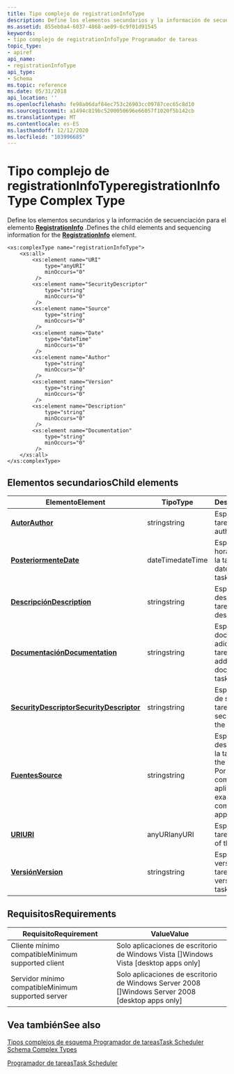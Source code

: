 ```yaml
---
title: Tipo complejo de registrationInfoType
description: Define los elementos secundarios y la información de secuenciación para el elemento RegistrationInfo.
ms.assetid: 855eb0a4-6037-4868-ae09-6c9f01d91545
keywords:
- tipo complejo de registrationInfoType Programador de tareas
topic_type:
- apiref
api_name:
- registrationInfoType
api_type:
- Schema
ms.topic: reference
ms.date: 05/31/2018
api_location: ''
ms.openlocfilehash: fe98a06daf84ec753c26903cc09787cec65c8d10
ms.sourcegitcommit: a1494c819bc5200050696e66057f1020f5b142cb
ms.translationtype: MT
ms.contentlocale: es-ES
ms.lasthandoff: 12/12/2020
ms.locfileid: "103996685"
---
```

# <a name="registrationinfotype-complex-type"></a><span data-ttu-id="b785b-104">Tipo complejo de registrationInfoType</span><span class="sxs-lookup"><span data-stu-id="b785b-104">registrationInfoType Complex Type</span></span>

<span data-ttu-id="b785b-105">Define los elementos secundarios y la información de secuenciación para el elemento [**RegistrationInfo**](taskschedulerschema-registrationinfo-tasktype-element.md) .</span><span class="sxs-lookup"><span data-stu-id="b785b-105">Defines the child elements and sequencing information for the [**RegistrationInfo**](taskschedulerschema-registrationinfo-tasktype-element.md) element.</span></span>

``` syntax
<xs:complexType name="registrationInfoType">
    <xs:all>
        <xs:element name="URI"
            type="anyURI"
            minOccurs="0"
         />
        <xs:element name="SecurityDescriptor"
            type="string"
            minOccurs="0"
         />
        <xs:element name="Source"
            type="string"
            minOccurs="0"
         />
        <xs:element name="Date"
            type="dateTime"
            minOccurs="0"
         />
        <xs:element name="Author"
            type="string"
            minOccurs="0"
         />
        <xs:element name="Version"
            type="string"
            minOccurs="0"
         />
        <xs:element name="Description"
            type="string"
            minOccurs="0"
         />
        <xs:element name="Documentation"
            type="string"
            minOccurs="0"
         />
    </xs:all>
</xs:complexType>
```

## <a name="child-elements"></a><span data-ttu-id="b785b-106">Elementos secundarios</span><span class="sxs-lookup"><span data-stu-id="b785b-106">Child elements</span></span>



| <span data-ttu-id="b785b-107">Elemento</span><span class="sxs-lookup"><span data-stu-id="b785b-107">Element</span></span>                                                                                           | <span data-ttu-id="b785b-108">Tipo</span><span class="sxs-lookup"><span data-stu-id="b785b-108">Type</span></span>     | <span data-ttu-id="b785b-109">Descripción</span><span class="sxs-lookup"><span data-stu-id="b785b-109">Description</span></span>                                                                                                        |
|---------------------------------------------------------------------------------------------------|----------|--------------------------------------------------------------------------------------------------------------------|
| [<span data-ttu-id="b785b-110">**Autor**</span><span class="sxs-lookup"><span data-stu-id="b785b-110">**Author**</span></span>](taskschedulerschema-author-registrationinfotype-element.md)                         | <span data-ttu-id="b785b-111">string</span><span class="sxs-lookup"><span data-stu-id="b785b-111">string</span></span>   | <span data-ttu-id="b785b-112">Especifica el autor de la tarea.</span><span class="sxs-lookup"><span data-stu-id="b785b-112">Specifies the author of the task.</span></span><br/>                                                                       |
| [<span data-ttu-id="b785b-113">**Posteriormente**</span><span class="sxs-lookup"><span data-stu-id="b785b-113">**Date**</span></span>](taskschedulerschema-date-registrationinfotype-element.md)                             | <span data-ttu-id="b785b-114">dateTime</span><span class="sxs-lookup"><span data-stu-id="b785b-114">dateTime</span></span> | <span data-ttu-id="b785b-115">Especifica la fecha y hora en que se registra la tarea.</span><span class="sxs-lookup"><span data-stu-id="b785b-115">Specifies the date and time when the task is registered.</span></span><br/>                                                |
| [<span data-ttu-id="b785b-116">**Descripción**</span><span class="sxs-lookup"><span data-stu-id="b785b-116">**Description**</span></span>](taskschedulerschema-description-registrationinfotype-element.md)               | <span data-ttu-id="b785b-117">string</span><span class="sxs-lookup"><span data-stu-id="b785b-117">string</span></span>   | <span data-ttu-id="b785b-118">Especifica la descripción de la tarea.</span><span class="sxs-lookup"><span data-stu-id="b785b-118">Specifies the description of the task.</span></span><br/>                                                                  |
| [<span data-ttu-id="b785b-119">**Documentación**</span><span class="sxs-lookup"><span data-stu-id="b785b-119">**Documentation**</span></span>](taskschedulerschema-documentation-registrationinfotype-element.md)           | <span data-ttu-id="b785b-120">string</span><span class="sxs-lookup"><span data-stu-id="b785b-120">string</span></span>   | <span data-ttu-id="b785b-121">Especifica cualquier documentación adicional para la tarea.</span><span class="sxs-lookup"><span data-stu-id="b785b-121">Specifies any additional documentation for the task.</span></span><br/>                                                    |
| [<span data-ttu-id="b785b-122">**SecurityDescriptor**</span><span class="sxs-lookup"><span data-stu-id="b785b-122">**SecurityDescriptor**</span></span>](taskschedulerschema-securitydescriptor-registrationinfotype-element.md) | <span data-ttu-id="b785b-123">string</span><span class="sxs-lookup"><span data-stu-id="b785b-123">string</span></span>   | <span data-ttu-id="b785b-124">Especifica el descriptor de seguridad de la tarea.</span><span class="sxs-lookup"><span data-stu-id="b785b-124">Specifies the security descriptor of the task.</span></span><br/>                                                          |
| [<span data-ttu-id="b785b-125">**Fuentes**</span><span class="sxs-lookup"><span data-stu-id="b785b-125">**Source**</span></span>](taskschedulerschema-source-registrationinfotype-element.md)                         | <span data-ttu-id="b785b-126">string</span><span class="sxs-lookup"><span data-stu-id="b785b-126">string</span></span>   | <span data-ttu-id="b785b-127">Especifica el origen desde el que se originó la tarea.</span><span class="sxs-lookup"><span data-stu-id="b785b-127">Specifies where the task originated from.</span></span> <span data-ttu-id="b785b-128">Por ejemplo, de un componente, servicio, aplicación o usuario.</span><span class="sxs-lookup"><span data-stu-id="b785b-128">For example, from a component, service, application, or user.</span></span><br/> |
| [<span data-ttu-id="b785b-129">**URI**</span><span class="sxs-lookup"><span data-stu-id="b785b-129">**URI**</span></span>](taskschedulerschema-uri-registrationinfotype-element.md)                               | <span data-ttu-id="b785b-130">anyURI</span><span class="sxs-lookup"><span data-stu-id="b785b-130">anyURI</span></span>   | <span data-ttu-id="b785b-131">Especifica el URI de la tarea.</span><span class="sxs-lookup"><span data-stu-id="b785b-131">Specifies the URI of the task.</span></span><br/>                                                                          |
| [<span data-ttu-id="b785b-132">**Versión**</span><span class="sxs-lookup"><span data-stu-id="b785b-132">**Version**</span></span>](taskschedulerschema-version-registrationinfotype-element.md)                       | <span data-ttu-id="b785b-133">string</span><span class="sxs-lookup"><span data-stu-id="b785b-133">string</span></span>   | <span data-ttu-id="b785b-134">Especifica el número de versión de la tarea.</span><span class="sxs-lookup"><span data-stu-id="b785b-134">Specifies the version number of the task.</span></span><br/>                                                               |



## <a name="requirements"></a><span data-ttu-id="b785b-135">Requisitos</span><span class="sxs-lookup"><span data-stu-id="b785b-135">Requirements</span></span>



| <span data-ttu-id="b785b-136">Requisito</span><span class="sxs-lookup"><span data-stu-id="b785b-136">Requirement</span></span> | <span data-ttu-id="b785b-137">Value</span><span class="sxs-lookup"><span data-stu-id="b785b-137">Value</span></span> |
|-------------------------------------|------------------------------------------------------|
| <span data-ttu-id="b785b-138">Cliente mínimo compatible</span><span class="sxs-lookup"><span data-stu-id="b785b-138">Minimum supported client</span></span><br/> | <span data-ttu-id="b785b-139">Solo aplicaciones de escritorio de Windows Vista \[\]</span><span class="sxs-lookup"><span data-stu-id="b785b-139">Windows Vista \[desktop apps only\]</span></span><br/>       |
| <span data-ttu-id="b785b-140">Servidor mínimo compatible</span><span class="sxs-lookup"><span data-stu-id="b785b-140">Minimum supported server</span></span><br/> | <span data-ttu-id="b785b-141">Solo aplicaciones de escritorio de Windows Server 2008 \[\]</span><span class="sxs-lookup"><span data-stu-id="b785b-141">Windows Server 2008 \[desktop apps only\]</span></span><br/> |



## <a name="see-also"></a><span data-ttu-id="b785b-142">Vea también</span><span class="sxs-lookup"><span data-stu-id="b785b-142">See also</span></span>

<dl> <dt>

[<span data-ttu-id="b785b-143">Tipos complejos de esquema Programador de tareas</span><span class="sxs-lookup"><span data-stu-id="b785b-143">Task Scheduler Schema Complex Types</span></span>](task-scheduler-schema-complex-types.md)
</dt> <dt>

[<span data-ttu-id="b785b-144">Programador de tareas</span><span class="sxs-lookup"><span data-stu-id="b785b-144">Task Scheduler</span></span>](task-scheduler-start-page.md)
</dt> </dl>

 

 





